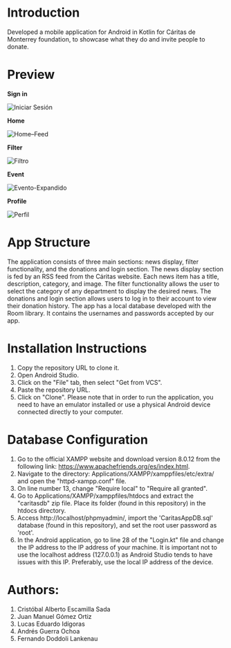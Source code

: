 # Introduction
Developed a mobile application for Android in Kotlin for Cáritas de Monterrey foundation, to showcase what they do and invite people to donate.

# Preview 

**Sign in**

![Iniciar Sesión](https://github.com/fdoddoli/Caritas_Android_App/assets/58672371/04142224-db88-4910-ac56-5321ae6caceb)

**Home**

![Home–Feed](https://github.com/fdoddoli/Caritas_Android_App/assets/58672371/71fe4b37-c0c8-4f8e-8b33-f7b3acecddad)

**Filter**

![Filtro](https://github.com/fdoddoli/Caritas_Android_App/assets/58672371/747d05f9-91ae-4088-aa8f-83feaf21cf51)

**Event**

![Evento-Expandido](https://github.com/fdoddoli/Caritas_Android_App/assets/58672371/ecb7edc3-30a4-4fe7-9e14-c2f2d2ea4cf6)

**Profile**

![Perfil](https://github.com/fdoddoli/Caritas_Android_App/assets/58672371/3de574ff-8ed3-439d-a52d-d858eac1d43b)

# App Structure

The application consists of three main sections: news display, filter functionality, and the donations and login section. The news display section is fed by an RSS feed from the Cáritas website. Each news item has a title, description, category, and image. The filter functionality allows the user to select the category of any department to display the desired news. The donations and login section allows users to log in to their account to view their donation history. The app has a local database developed with the Room library. It contains the usernames and passwords accepted by our app.

# Installation Instructions

1. Copy the repository URL to clone it.
2. Open Android Studio.
3. Click on the "File" tab, then select "Get from VCS".
4. Paste the repository URL.
5. Click on "Clone".
Please note that in order to run the application, you need to have an emulator installed or use a physical Android device connected directly to your computer.


# Database Configuration

1. Go to the official XAMPP website and download version 8.0.12 from the following link: https://www.apachefriends.org/es/index.html.
2. Navigate to the directory: Applications/XAMPP/xamppfiles/etc/extra/ and open the "httpd-xampp.conf" file.
3. On line number 13, change "Require local" to "Require all granted".
4. Go to Applications/XAMPP/xamppfiles/htdocs and extract the "caritasdb" zip file. Place its folder (found in this repository) in the htdocs directory.
5. Access http://localhost/phpmyadmin/, import the 'CaritasAppDB.sql' database (found in this repository), and set the root user password as 'root'.
6. In the Android application, go to line 28 of the "Login.kt" file and change the IP address to the IP address of your machine. It is important not to use the localhost address (127.0.0.1) as Android Studio tends to have issues with this IP. Preferably, use the local IP address of the device.

# Authors: 

1. Cristóbal Alberto Escamilla Sada
2. Juan Manuel Gómez Ortiz
3. Lucas Eduardo Idígoras
4. Andrés Guerra Ochoa
5. Fernando Doddoli Lankenau					
                                        			
                             			
